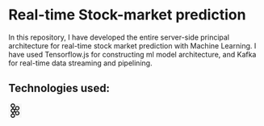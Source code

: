 # Real-time Stock-market prediction
In this repository, I have developed the entire server-side principal architecture for real-time stock market prediction with Machine Learning. I have used Tensorflow.js for constructing ml model architecture, and Kafka for real-time data streaming and pipelining.

## Technologies used:
<img align="left" alt="kafka" width="26px" src="./images/Kafka2.jpg" />

